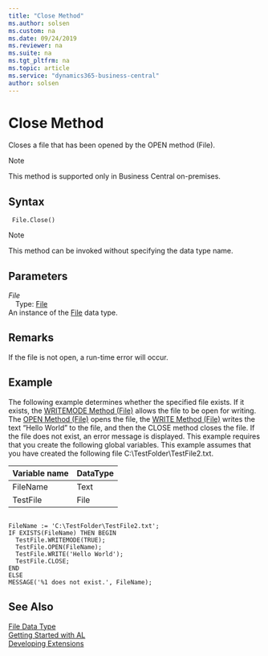 ```yaml
---
title: "Close Method"
ms.author: solsen
ms.custom: na
ms.date: 09/24/2019
ms.reviewer: na
ms.suite: na
ms.tgt_pltfrm: na
ms.topic: article
ms.service: "dynamics365-business-central"
author: solsen
---
```

[//]: # (START>DO_NOT_EDIT)
[//]: # (IMPORTANT:Do not edit any of the content between here and the END>DO_NOT_EDIT.)
[//]: # (Any modifications should be made in the .xml files in the ModernDev repo.)
# Close Method
Closes a file that has been opened by the OPEN method (File).

> [!NOTE]
> This method is supported only in Business Central on-premises.

## Syntax
```
 File.Close()
```
> [!NOTE]  
> This method can be invoked without specifying the data type name.  

## Parameters
*File*  
&emsp;Type: [File](file-data-type.md)  
An instance of the [File](file-data-type.md) data type.  


[//]: # (IMPORTANT: END>DO_NOT_EDIT)

## Remarks  
 If the file is not open, a run-time error will occur.  
  
## Example  
 The following example determines whether the specified file exists. If it exists, the [WRITEMODE Method \(File\)](../../methods-auto/file/file-writemode-method.md) allows the file to be open for writing. The [OPEN Method \(File\)](../../methods-auto/file/file-open-method.md) opens the file, the [WRITE Method \(File\)](../../methods/devenv-write-method-file.md) writes the text “Hello World” to the file, and then the CLOSE method closes the file. If the file does not exist, an error message is displayed. This example requires that you create the following global variables. This example assumes that you have created the following file C:\\TestFolder\\TestFile2.txt.  
  
|Variable name|DataType|  
|-------------------|--------------|  
|FileName|Text|  
|TestFile|File|  
  
```  
  
FileName := 'C:\TestFolder\TestFile2.txt';  
IF EXISTS(FileName) THEN BEGIN  
  TestFile.WRITEMODE(TRUE);  
  TestFile.OPEN(FileName);  
  TestFile.WRITE('Hello World');  
  TestFile.CLOSE;  
END  
ELSE  
MESSAGE('%1 does not exist.', FileName);  
```  
  

## See Also
[File Data Type](file-data-type.md)  
[Getting Started with AL](../../devenv-get-started.md)  
[Developing Extensions](../../devenv-dev-overview.md)